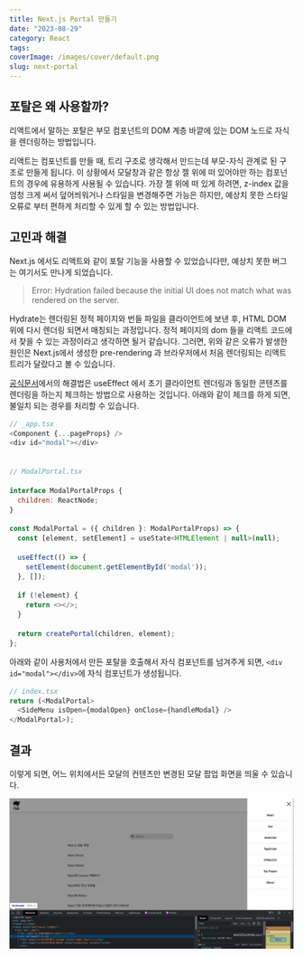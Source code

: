 ```yaml
---
title: Next.js Portal 만들기
date: "2023-08-29"
category: React
tags:
coverImage: /images/cover/default.png
slug: next-portal
---
```


## 포탈은 왜 사용할까?

리액트에서 말하는 포탈은 부모 컴포넌트의 DOM 계층 바깥에 있는 DOM 노드로 자식을 렌더링하는 방법입니다.

리액트는 컴포넌트를 만들 때, 트리 구조로 생각해서 만드는데 부모-자식 관계로 된 구조로 만들게 됩니다. 
이 상황에서 모달창과 같은 항상 젤 위에 떠 있어야만 하는 컴포넌트의 경우에 유용하게 사용될 수 있습니다. 
가장 젤 위에 떠 있게 하려면, z-index 값을 엄청 크게 써서 덮어씌워거나 스타일을 변경해주면 가능은 하지만, 예상치 못한 스타일 오류로 부터 편하게 처리할 수 있게 할 수 있는 방법입니다. 

## 고민과 해결

Next.js 에서도 리액트와 같이 포탈 기능을 사용할 수 있었습니다만, 예상치 못한 버그는 여기서도 만나게 되었습니다. 

> Error: Hydration failed because the initial UI does not match what was rendered on the server.

Hydrate는 렌더링된 정적 페이지와 번들 파일을 클라이언트에 보낸 후, HTML DOM 위에 다시 렌더링 되면서 매칭되는 과정입니다. 정적 페이지의 dom 들을 리액트 코드에서 찾을 수 있는 과정이라고 생각하면 될거 같습니다. 그러면, 위와 같은 오류가 발생한 원인은 Next.js에서 생성한 pre-rendering 과 브라우저에서 처음 렌더링되는 리액트 트리가 달랐다고 볼 수 있습니다. 

[공식문서](https://nextjs.org/docs/messages/react-hydration-error)에서의 해결법은 useEffect 에서 초기 클라이언트 렌더링과 동일한 콘텐츠를 렌더링을 하는지 체크하는 방법으로 사용하는 것입니다. 아래와 같이 체크를 하게 되면, 불일치 되는 경우를 처리할 수 있습니다. 


```js
// _app.tsx
<Component {...pageProps} />
<div id="modal"></div>


// ModalPortal.tsx

interface ModalPortalProps {
  children: ReactNode;
}

const ModalPortal = ({ children }: ModalPortalProps) => {
  const [element, setElement] = useState<HTMLElement | null>(null);

  useEffect(() => {
    setElement(document.getElementById('modal'));
  }, []);

  if (!element) {
    return <></>;
  }

  return createPortal(children, element);
};
```

아래와 같이 사용처에서 만든 포탈을 호출해서 자식 컴포넌트를 넘겨주게 되면, `<div id="modal"></div>`에 자식 컴포넌트가 생성됩니다. 

```js
// index.tsx
return (<ModalPortal>
  <SideMenu isOpen={modalOpen} onClose={handleModal} />
</ModalPortal>);
```

## 결과 
이렇게 되면, 어느 위치에서든 모달의 컨텐츠만 변경된 모달 팝업 화면을 띄울 수 있습니다.


![포탈 화면](/images/post/next-portal.png)
